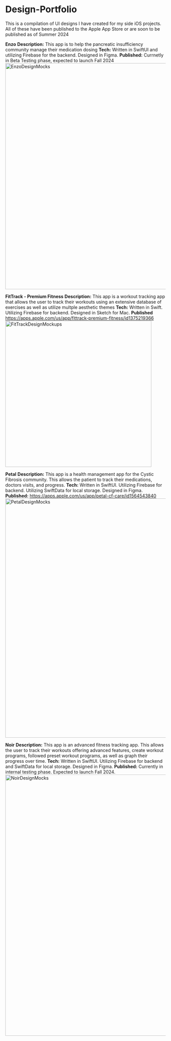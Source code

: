 # Design-Portfolio
This is a compilation of UI designs I have created for my side iOS projects. All of these have been published to the Apple App Store or are soon to be published as of Summer 2024

**Enzo**
**Description:** This app is to help the pancreatic insufficiency community manage their medication dosing
**Tech:** Written in SwiftUI and utilizing Firebase for the backend. Designed in Figma. 
**Published:** Currnetly in Beta Testing phase, expected to launch Fall 2024
<img width="710" alt="EnzoDesignMocks" src="https://github.com/LarryBrian/Design-Portfolio/assets/8285572/601cc154-7240-47b3-b2f1-0f81cbe1fba0">

**FitTrack - Premium Fitness**
**Description:** This app is a workout tracking app that allows the user to track their workouts using an extensive database of exercises as well as utilize multple aesthetic themes
**Tech:** Written in Swift. Utilizing Firebase for backend. Designed in Sketch for Mac.
**Published** https://apps.apple.com/us/app/fittrack-premium-fitness/id1375219366
<img width="459" alt="FitTrackDesignMockups" src="https://github.com/LarryBrian/Design-Portfolio/assets/8285572/3eb0a977-70e8-455f-a2ad-6b1eb378d418">

**Petal**
**Description:** This app is a health management app for the Cystic Fibrosis community. This allows the patient to track their medications, doctors visits, and progress.
**Tech:** Written in SwiftUI. Utilizing Firebase for backend. Utilizing SwiftData for local storage. Designed in Figma.
**Published:** https://apps.apple.com/us/app/petal-cf-care/id1564543840
<img width="751" alt="PetalDesignMocks" src="https://github.com/LarryBrian/Design-Portfolio/assets/8285572/6f1d9d91-df3d-486e-b860-b20806943177">

**Noir**
**Description:** This app is an advanced fitness tracking app. This allows the user to track their workouts offering advanced features, create workout programs, followed preset workout programs, as well as graph their progress over time.
**Tech:** Written in SwiftUI. Utilizing Firebase for backend and SwiftData for local storage. Designed in Figma.
**Published:** Currently in internal testing phase. Expected to launch Fall 2024.
<img width="820" alt="NoirDesignMocks" src="https://github.com/LarryBrian/Design-Portfolio/assets/8285572/cf1b9d23-943c-42c6-9091-221bd7e4ea13">
